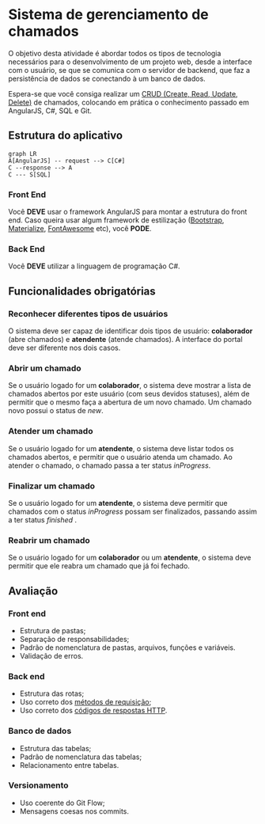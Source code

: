 # Sistema de gerenciamento de chamados

O objetivo desta atividade é abordar todos os tipos de tecnologia necessários para o desenvolvimento de um projeto web, desde a interface com o usuário, se que se comunica com o servidor de backend, que faz a persistência de dados se conectando à um banco de dados.

Espera-se que você consiga realizar um [CRUD (Create, Read, Update, Delete)](https://www.wikiwand.com/pt/CRUD) de chamados, colocando em prática o conhecimento passado em AngularJS, C#, SQL e Git.

## Estrutura do aplicativo

```mermaid
graph LR
A[AngularJS] -- request --> C[C#]
C --response --> A
C --- S[SQL]
```

### Front End

Você **DEVE** usar o framework AngularJS para montar a estrutura do front end. Caso queira usar algum framework de estilização ([Bootstrap](https://getbootstrap.com/docs/4.1/getting-started/introduction/), [Materialize](https://materializecss.com/), [FontAwesome](https://fontawesome.com) etc), você **PODE**.

### Back End

Você **DEVE** utilizar a linguagem de programação C#.

## Funcionalidades obrigatórias

### Reconhecer diferentes tipos de usuários

O sistema deve ser capaz de identificar dois tipos de usuário: **colaborador** (abre  chamados) e **atendente** (atende chamados). A interface do portal deve ser diferente nos dois casos.

### Abrir um chamado

Se o usuário logado for um  **colaborador**, o sistema deve mostrar a lista de chamados abertos por este usuário (com seus devidos statuses), além de permitir que o mesmo faça a abertura de um novo chamado.
Um chamado novo possui o status de *new*.

### Atender um chamado

Se o usuário logado for um **atendente**, o sistema deve listar todos os chamados abertos, e permitir que o usuário atenda um chamado. Ao atender o chamado, o chamado passa a ter status *inProgress*.

### Finalizar um chamado

Se o usuário logado for um **atendente**, o sistema deve permitir que chamados com o status *inProgress* possam ser finalizados, passando assim a ter status *finished* .

### Reabrir um chamado

Se o usuário logado for um **colaborador** ou um **atendente**, o sistema deve permitir que ele reabra um chamado que já foi fechado.

## Avaliação

### Front end

- Estrutura de pastas;
- Separação de responsabilidades;
- Padrão de nomenclatura de pastas, arquivos, funções e variáveis.
- Validação de erros.

### Back end

- Estrutura das rotas;
- Uso correto dos [métodos de requisição](https://www.restapitutorial.com/lessons/httpmethods.html);
- Uso correto dos [códigos de  respostas HTTP](https://httpstatuses.com/).

### Banco de dados

- Estrutura das tabelas;
- Padrão de nomenclatura das tabelas;
- Relacionamento entre tabelas.

### Versionamento

- Uso coerente do Git Flow;
- Mensagens coesas nos commits.